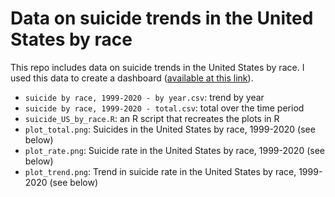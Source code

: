 # Data on suicide trends in the United States by race

This repo includes data on suicide trends in the United States by race. I used this data to create a dashboard ([available at this link](https://datastudio.google.com/reporting/b97f968e-19de-47f0-9216-7cb088bf3f5c)). 
- `suicide by race, 1999-2020 - by year.csv`: trend by year
- `suicide by race, 1999-2020 - total.csv`: total over the time period
- `suicide_US_by_race.R`: an R script that recreates the plots in R
- `plot_total.png`: Suicides in the United States by race, 1999-2020 (see below)
- `plot_rate.png`: Suicide rate in the United States by race, 1999-2020 (see below)
- `plot_trend.png`: Trend in suicide rate in the United States by race, 1999-2020 (see below) 
